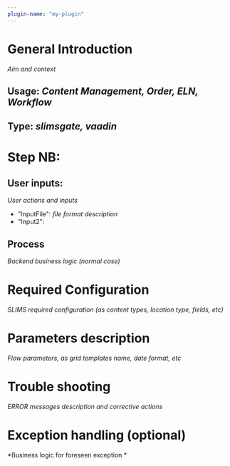 ```yaml
---
plugin-name: "my-plugin"
---
```


# General Introduction
*Aim and context*

## Usage: _Content Management, Order, ELN, Workflow_
## Type: *slimsgate, vaadin*

# Step NB:
## User inputs:
*User actions and inputs*
* "InputFile": _file format description_
* "Input2": 
## Process
*Backend business logic (normal case)*

# Required Configuration
*SLIMS required configuration (as content types, location type, fields, etc)*

# Parameters description
*Flow parameters, as grid templates name, date format, etc*

# Trouble shooting
*ERROR messages description and corrective actions*

# Exception handling (optional)
*Business logic for foreseen exception *


